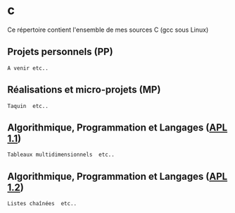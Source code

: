 # c

Ce répertoire contient l'ensemble de mes sources C (gcc sous Linux)

## Projets personnels (PP)

```
A venir etc..
```

## Réalisations et micro-projets (MP)

```
Taquin  etc..
```

## Algorithmique, Programmation et Langages ([APL 1.1](http://www.iut-fbleau.fr/sitebp/apl11/))

```
Tableaux multidimensionnels  etc..
```

## Algorithmique, Programmation et Langages ([APL 1.2](http://www.iut-fbleau.fr/sitebp/apl12/))

```
Listes chaînées  etc..
```
